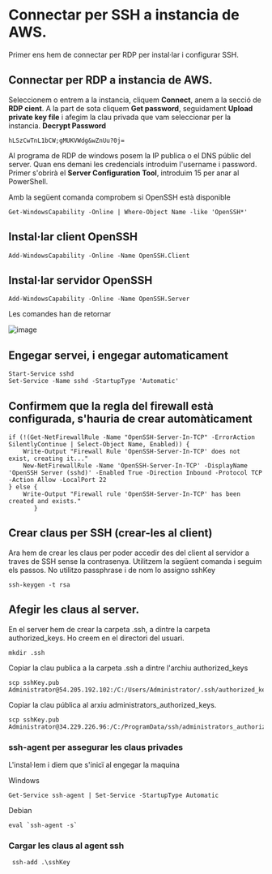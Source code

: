 # Connectar per SSH a instancia de AWS.
Primer ens hem de connectar per RDP per instal·lar i configurar SSH.
## Connectar per RDP a instancia de AWS.
Seleccionem o entrem a la instancia, cliquem **Connect**, anem a la secció de **RDP cient**. A la part de sota cliquem **Get password**, seguidament **Upload private key file** i afegim la clau privada que vam seleccionar per la instancia. **Decrypt Password**
```
hLSzCwTnL1bCW;gMUKVWdg&wZnUu?0j=
```

Al programa de RDP de windows posem la IP publica o el DNS públic del server. Quan ens demani les credencials introduim l'username i password.
Primer s'obrirà el **Server Configuration Tool**, introduim 15 per anar al PowerShell.

Amb la següent comanda comprobem si OpenSSH està disponible
```
Get-WindowsCapability -Online | Where-Object Name -like 'OpenSSH*'
```
## Instal·lar client OpenSSH
```
Add-WindowsCapability -Online -Name OpenSSH.Client
```
## Instal·lar servidor OpenSSH
```
Add-WindowsCapability -Online -Name OpenSSH.Server
```

Les comandes han de retornar

![image](https://github.com/user-attachments/assets/e0509e25-19fd-4dcc-94d9-f2e72f20198a)

## Engegar servei, i engegar automaticament
```
Start-Service sshd
Set-Service -Name sshd -StartupType 'Automatic'
```
## Confirmem que la regla del firewall està configurada, s'hauria de crear automàticament
```
if (!(Get-NetFirewallRule -Name "OpenSSH-Server-In-TCP" -ErrorAction SilentlyContinue | Select-Object Name, Enabled)) {
    Write-Output "Firewall Rule 'OpenSSH-Server-In-TCP' does not exist, creating it..."
    New-NetFirewallRule -Name 'OpenSSH-Server-In-TCP' -DisplayName 'OpenSSH Server (sshd)' -Enabled True -Direction Inbound -Protocol TCP -Action Allow -LocalPort 22
} else {
    Write-Output "Firewall rule 'OpenSSH-Server-In-TCP' has been created and exists."
       }
```
## Crear claus per SSH (crear-les al client)
Ara hem de crear les claus per poder accedir des del client al servidor a traves de SSH sense la contrasenya.
Utilitzem la següent comanda i seguim els passos. No utilitzo passphrase i de nom lo assigno sshKey
```
ssh-keygen -t rsa
```

## Afegir les claus al server.
En el server hem de crear la carpeta .ssh, a dintre la carpeta authorized_keys. Ho creem en el directori del usuari.
```
mkdir .ssh
```
Copiar la clau publica a la carpeta .ssh a dintre l'archiu authorized_keys
```
scp sshKey.pub Administrator@54.205.192.102:/C:/Users/Administrator/.ssh/authorized_keys
```
Copiar la clau pública al arxiu administrators_authorized_keys.
```
scp sshKey.pub Administrator@34.229.226.96:/C:/ProgramData/ssh/administrators_authorized_keys

```
### ssh-agent per assegurar les claus privades
L'instal·lem i diem que s'inicï al engegar la maquina

Windows
```
Get-Service ssh-agent | Set-Service -StartupType Automatic
```

Debian
```
eval `ssh-agent -s`
```

### Cargar les claus al agent ssh
```
 ssh-add .\sshKey
```

